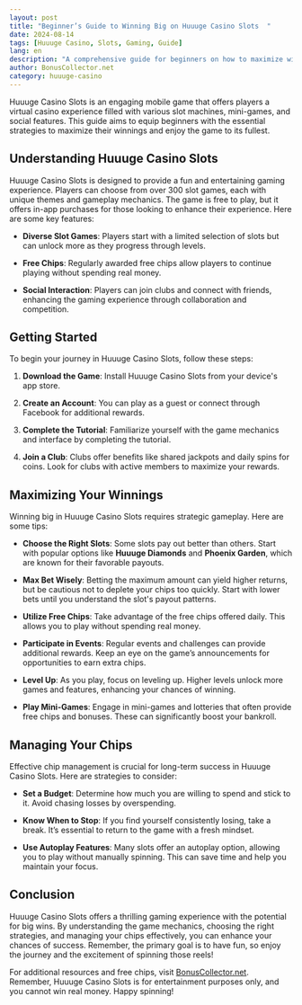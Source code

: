 ```yaml
---
layout: post  
title: "Beginner’s Guide to Winning Big on Huuuge Casino Slots  "
date: 2024-08-14  
tags: [Huuuge Casino, Slots, Gaming, Guide]  
lang: en  
description: "A comprehensive guide for beginners on how to maximize winnings in Huuuge Casino Slots, featuring tips, strategies, and insights into the game mechanics."
author: BonusCollector.net  
category: huuuge-casino
---
```


Huuuge Casino Slots is an engaging mobile game that offers players a virtual casino experience filled with various slot machines, mini-games, and social features. This guide aims to equip beginners with the essential strategies to maximize their winnings and enjoy the game to its fullest.

## Understanding Huuuge Casino Slots

Huuuge Casino Slots is designed to provide a fun and entertaining gaming experience. Players can choose from over 300 slot games, each with unique themes and gameplay mechanics. The game is free to play, but it offers in-app purchases for those looking to enhance their experience. Here are some key features:

- **Diverse Slot Games**: Players start with a limited selection of slots but can unlock more as they progress through levels.
  
- **Free Chips**: Regularly awarded free chips allow players to continue playing without spending real money.

- **Social Interaction**: Players can join clubs and connect with friends, enhancing the gaming experience through collaboration and competition.

## Getting Started

To begin your journey in Huuuge Casino Slots, follow these steps:

1. **Download the Game**: Install Huuuge Casino Slots from your device's app store. 

2. **Create an Account**: You can play as a guest or connect through Facebook for additional rewards.

3. **Complete the Tutorial**: Familiarize yourself with the game mechanics and interface by completing the tutorial.

4. **Join a Club**: Clubs offer benefits like shared jackpots and daily spins for coins. Look for clubs with active members to maximize your rewards.

## Maximizing Your Winnings

Winning big in Huuuge Casino Slots requires strategic gameplay. Here are some tips:

- **Choose the Right Slots**: Some slots pay out better than others. Start with popular options like **Huuuge Diamonds** and **Phoenix Garden**, which are known for their favorable payouts.

- **Max Bet Wisely**: Betting the maximum amount can yield higher returns, but be cautious not to deplete your chips too quickly. Start with lower bets until you understand the slot's payout patterns.

- **Utilize Free Chips**: Take advantage of the free chips offered daily. This allows you to play without spending real money.

- **Participate in Events**: Regular events and challenges can provide additional rewards. Keep an eye on the game’s announcements for opportunities to earn extra chips.

- **Level Up**: As you play, focus on leveling up. Higher levels unlock more games and features, enhancing your chances of winning.

- **Play Mini-Games**: Engage in mini-games and lotteries that often provide free chips and bonuses. These can significantly boost your bankroll.

## Managing Your Chips

Effective chip management is crucial for long-term success in Huuuge Casino Slots. Here are strategies to consider:

- **Set a Budget**: Determine how much you are willing to spend and stick to it. Avoid chasing losses by overspending.

- **Know When to Stop**: If you find yourself consistently losing, take a break. It’s essential to return to the game with a fresh mindset.

- **Use Autoplay Features**: Many slots offer an autoplay option, allowing you to play without manually spinning. This can save time and help you maintain your focus.

## Conclusion

Huuuge Casino Slots offers a thrilling gaming experience with the potential for big wins. By understanding the game mechanics, choosing the right strategies, and managing your chips effectively, you can enhance your chances of success. Remember, the primary goal is to have fun, so enjoy the journey and the excitement of spinning those reels!

For additional resources and free chips, visit [BonusCollector.net](https://bonuscollector.net/hit-it-rich-free-chips/). Remember, Huuuge Casino Slots is for entertainment purposes only, and you cannot win real money. Happy spinning!